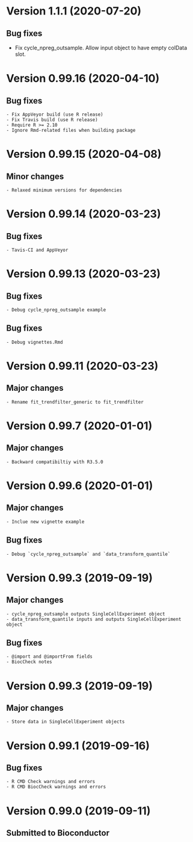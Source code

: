 # Version 1.1.1 (2020-07-20)
## Bug fixes
   - Fix cycle_npreg_outsample. Allow input object to have empty colData slot.
   
# Version 0.99.16 (2020-04-10)
## Bug fixes
    - Fix AppVeyor build (use R release)
    - Fix Travis build (use R release)
    - Require R >= 2.10
    - Ignore Rmd-related files when building package

# Version 0.99.15 (2020-04-08)
## Minor changes
    - Relaxed minimum versions for dependencies

# Version 0.99.14 (2020-03-23)
## Bug fixes 
    - Tavis-CI and AppVeyor 

# Version 0.99.13 (2020-03-23)
## Bug fixes 
    - Debug cycle_npreg_outsample example

## Bug fixes 
    - Debug vignettes.Rmd

# Version 0.99.11 (2020-03-23)
## Major changes
    - Rename fit_trendfilter_generic to fit_trendfilter

# Version 0.99.7 (2020-01-01)
## Major changes
    - Backward compatibiltiy with R3.5.0

# Version 0.99.6 (2020-01-01)
## Major changes
    - Inclue new vignette example
## Bug fixes
    - Debug `cycle_npreg_outsample` and `data_transform_quantile`

# Version 0.99.3 (2019-09-19)
## Major changes
    - cycle_npreg_outsample outputs SingleCellExperiment object
    - data_transform_quantile inputs and outputs SingleCellExperiment object
## Bug fixes
    - @import and @importFrom fields
    - BiocCheck notes

# Version 0.99.3 (2019-09-19)
## Major changes
    - Store data in SingleCellExperiment objects

# Version 0.99.1 (2019-09-16)
## Bug fixes
    - R CMD Check warnings and errors
    - R CMD BiocCheck warnings and errors

# Version 0.99.0 (2019-09-11)
## Submitted to Bioconductor

